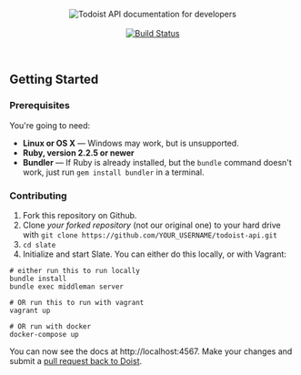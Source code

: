 <p align="center">
  <img src="https://developer.todoist.com/images/td_logo.svg" alt="Todoist API documentation for developers">
  <br><br>
  <a href="https://travis-ci.org/Doist/todoist-api"><img src="https://travis-ci.org/Doist/todoist-api.svg?branch=master" alt="Build Status"></a>
</p>

<br>

Getting Started
---------------

### Prerequisites

You're going to need:

 - **Linux or OS X** — Windows may work, but is unsupported.
 - **Ruby, version 2.2.5 or newer**
 - **Bundler** — If Ruby is already installed, but the `bundle`
   command doesn't work, just run `gem install bundler` in a terminal.

### Contributing

1. Fork this repository on Github.
2. Clone *your forked repository* (not our original one) to your hard
   drive with `git clone
   https://github.com/YOUR_USERNAME/todoist-api.git`
3. `cd slate`
4. Initialize and start Slate. You can either do this locally, or with
   Vagrant:

```shell
# either run this to run locally
bundle install
bundle exec middleman server

# OR run this to run with vagrant
vagrant up

# OR run with docker
docker-compose up
```

You can now see the docs at http://localhost:4567.
Make your changes and submit a [pull request back to Doist](https://github.com/Doist/todoist-api/pulls).
